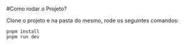 #Como rodar o Projeto?

Clone o projeto e na pasta do mesmo, rode os seguintes comandos:

```
pnpm install
pnpm run dev
```